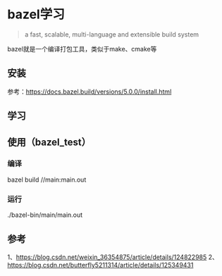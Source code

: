 # bazel学习
>a fast, scalable, multi-language and extensible build system

bazel就是一个编译打包工具，类似于make、cmake等

## 安装
参考：https://docs.bazel.build/versions/5.0.0/install.html

## 学习

## 使用（bazel_test）
### 编译
bazel build //main:main.out

### 运行
./bazel-bin/main/main.out



## 参考
1、https://blog.csdn.net/weixin_36354875/article/details/124822985
2、https://blog.csdn.net/butterfly5211314/article/details/125349431

